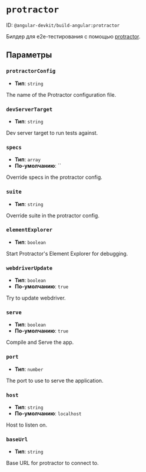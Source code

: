 # `protractor`

ID: `@angular-devkit/build-angular:protractor`

Билдер для e2e-тестирования с помощью [protractor]().


## Параметры 

### `protractorConfig`

* **Тип**: `string`

The name of the Protractor configuration file.


### `devServerTarget`

* **Тип**: `string`

Dev server target to run tests against.


### `specs`

* **Тип**: `array`
* **По-умолчанию**: ``

Override specs in the protractor config.


### `suite`

* **Тип**: `string`

Override suite in the protractor config.


### `elementExplorer`

* **Тип**: `boolean`

Start Protractor's Element Explorer for debugging.


### `webdriverUpdate`

* **Тип**: `boolean`
* **По-умолчанию**: `true`

Try to update webdriver.


### `serve`

* **Тип**: `boolean`
* **По-умолчанию**: `true`

Compile and Serve the app.


### `port`

* **Тип**: `number`

The port to use to serve the application.


### `host`

* **Тип**: `string`
* **По-умолчанию**: `localhost`

Host to listen on.


### `baseUrl`

* **Тип**: `string`

Base URL for protractor to connect to.


